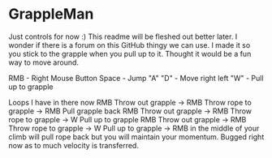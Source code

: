 # GrappleMan
Just controls for now :) This readme will be fleshed out better later.  I wonder if there is a forum on this GitHub thingy we can use.
I made it so you stick to the grapple when you pull up to it.  Thought it would be a fun way to move around.

RMB - Right Mouse Button
Space - Jump
"A" "D" - Move right left
"W" - Pull up to grapple

Loops I have in there now
RMB Throw out grapple ->  RMB Throw rope to grapple -> RMB Pull grapple back
RMB Throw out grapple ->  RMB Throw rope to grapple -> W Pull up to grapple
RMB Throw out grapple ->  RMB Throw rope to grapple -> W Pull up to grapple -> RMB in the middle of your climb will pull rope back but you will maintain your momentum.  Bugged right now as to much velocity is transferred.


